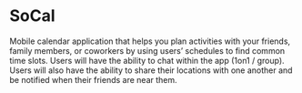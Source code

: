 # SoCal
Mobile calendar application that helps you plan activities with your friends, family members, or coworkers by using users’ schedules to find common time slots. Users will have the ability to chat within the app (1on1 / group). Users will also have the ability to share their locations with one another and be notified when their friends are near them.
